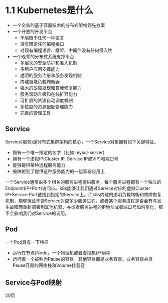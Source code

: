 # 1.1 Kubernetes是什么
- 一个全新的基于容器技术的分布式架构领先方案
- 一个开放的开发平台
  - 不局限于任何一种语言
  - 没有限定任何编程接口
  - 对现有编程语言、框架、中间件没有任何侵入性
- 一个晚辈的分布式系统支撑平台
  - 多层次的安全防护和准入机制
  - 多租户应用支撑能力
  - 透明的服务注册和服务发现机制
  - 内建智能负载均衡器
  - 强大的故障发现和自我修复能力
  - 服务滚动升级和在线扩容能力
  - 可扩展的资源自动调度机制
  - 多粒度的资源配额管理能力
  - 完善的管理工具
## Service
Service(服务)是分布式集群架构的核心，一个Service对象拥有如下关键特征。
- 拥有一个唯一指定的名字（比如 mysql-server)
- 拥有一个虚拟IP(Cluster IP, Service IP或VIP)和端口号
- 能够提供某种远程服务能力
- 被映射到了提供这种服务能力的一组容器应用上

一个Service通常由多个相关的服务进程提供服务，每个服务进程都有一个独立的Endpoint(IP+Port)访问点。k8s能够让我们通过Service对应的虚拟Cluster IP+Service Port链接到指定的Service上。而k8s内建的透明负载均衡和故障恢复机制，能够保证不管Service对应多少服务进程，或者某个服务进程是否会有与发生故障而重新部署到其他机器，亦或者服务进程的IP地址或者端口号如何变化，都不会影响我们对Service的调用。

## Pod
一个Pod具有一下特征
- 运行在节点(Node，一个物理机或者虚拟机)环境中
- 运行着一个被称为Pause的容器，其他容器都是业务容器。业务容器共享Pause容器的网络栈和Volume挂载卷

## Service与Pod映射
20页